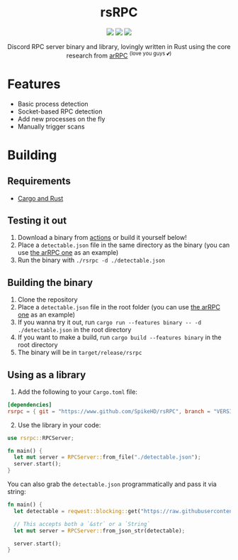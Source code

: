 <div align=center>
  <h1>rsRPC</h1>

  <div align="center">
    <img src="https://img.shields.io/github/actions/workflow/status/SpikeHD/rsRPC/build.yml" />
    <img src="https://img.shields.io/github/actions/workflow/status/SpikeHD/rsRPC/code_quality.yml?label=code quality" />
    <img src="https://img.shields.io/github/repo-size/SpikeHD/rsRPC" />
  </div>
  <p>Discord RPC server binary and library, lovingly written in Rust using the core research from <a href="https://github.com/OpenAsar/arRPC">arRPC</a> <sup>(love you guys 💕)</sup></p>
</div>

# Features

* Basic process detection
* Socket-based RPC detection
* Add new processes on the fly
* Manually trigger scans

# Building

## Requirements

- [Cargo and Rust](https://www.rust-lang.org/)

## Testing it out

1. Download a binary from [actions](https://www.github.com/SpikeHD/rsRPC/actions) or build it yourself below!
2. Place a `detectable.json` file in the same directory as the binary (you can use [the arRPC one](https://raw.githubusercontent.com/OpenAsar/arrpc/main/src/process/detectable.json) as an example)
3. Run the binary with `./rsrpc -d ./detectable.json`

## Building the binary

1. Clone the repository
2. Place a `detectable.json` file in the root folder (you can use [the arRPC one](https://raw.githubusercontent.com/OpenAsar/arrpc/main/src/process/detectable.json) as an example)
3. If you wanna try it out, run `cargo run --features binary -- -d ./detectable.json` in the root directory
4. If you want to make a build, run `cargo build --features binary` in the root directory
5. The binary will be in `target/release/rsrpc`

## Using as a library

1. Add the following to your `Cargo.toml` file:

```toml
[dependencies]
rsrpc = { git = "https://www.github.com/SpikeHD/rsRPC", branch = "VERSION_NUMBER_HERE" }
```

2. Use the library in your code:

```rust
use rsrpc::RPCServer;

fn main() {
  let mut server = RPCServer::from_file("./detectable.json");
  server.start();
}
```

You can also grab the `detectable.json` programmatically and pass it via string:
```rust
fn main() {
  let detectable = reqwest::blocking::get("https://raw.githubusercontent.com/OpenAsar/arrpc/main/src/process/detectable.json").unwrap().text().unwrap();

  // This accepts both a `&str` or a `String`
  let mut server = RPCServer::from_json_str(detectable);

  server.start();
}
```
